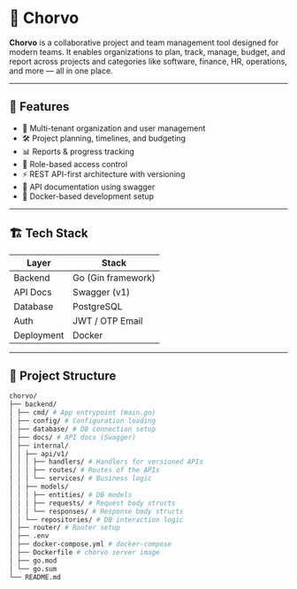 # 🧩 Chorvo

**Chorvo** is a collaborative project and team management tool designed for modern teams. It enables organizations to plan, track, manage, budget, and report across projects and categories like software, finance, HR, operations, and more — all in one place.

---

## 🚀 Features

- 🔐 Multi-tenant organization and user management
- 🛠️ Project planning, timelines, and budgeting
- 📊 Reports & progress tracking
- 👥 Role-based access control
- ⚡ REST API-first architecture with versioning
- 📄 API documentation using swagger
- 🐳 Docker-based development setup

---

## 🏗️ Tech Stack

| Layer      | Stack              |
| ---------- | ------------------ |
| Backend    | Go (Gin framework) |
| API Docs   | Swagger (v1)       |
| Database   | PostgreSQL         |
| Auth       | JWT / OTP Email    |
| Deployment | Docker             |

---

## 🧱 Project Structure

```bash
chorvo/
├── backend/
│ ├── cmd/ # App entrypoint (main.go)
│ ├── config/ # Configuration loading
│ ├── database/ # DB connection setup
│ ├── docs/ # API docs (Swagger)
│ ├── internal/
│ │ ├── api/v1/
│ │ │ ├── handlers/ # Handlers for versioned APIs
│ │ │ ├── routes/ # Routes of the APIs
│ │ │ └── services/ # Business logic
│ │ ├── models/
│ │ │ ├── entities/ # DB models
│ │ │ ├── requests/ # Request body structs
│ │ │ └── responses/ # Response body structs
│ │ └── repositories/ # DB interaction logic
│ ├── router/ # Router setup
│ ├── .env
│ ├── docker-compose.yml # docker-compose
│ ├── Dockerfile # chorvo server image
│ ├── go.mod
│ └── go.sum
└── README.md
```
